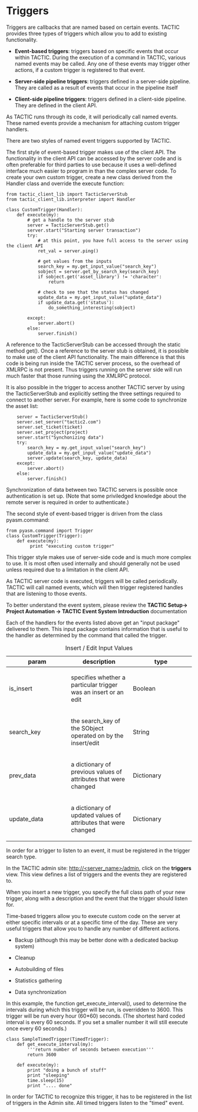 # Triggers

Triggers are callbacks that are named based on certain events. TACTIC
provides three types of triggers which allow you to add to existing
functionality.

-   **Event-based triggers**: triggers based on specific events that occur
    within TACTIC. During the execution of a command in TACTIC, various
    named events may be called. Any one of these events may trigger other
    actions, if a custom trigger is registered to that event.

-   **Server-side pipeline triggers**: triggers defined in a server-side pipeline. They are called as a result of events that occur in the
    pipeline itself

-   **Client-side pipeline triggers**: triggers defined in a client-side pipeline. They are defined in the client API.

As TACTIC runs through its code, it will periodically call named events.
These named events provide a mechanism for attaching custom trigger
handlers.

There are two styles of named event triggers supported by TACTIC.

The first style of event-based trigger makes use of the client API. The
functionality in the client API can be accessed by the server code and
is often preferable for third parties to use because it uses a
well-defined interface much easier to program in than the complex server
code. To create your own custom trigger, create a new class derived from
the Handler class and override the execute function:

    from tactic_client_lib import TacticServerStub
    from tactic_client_lib.interpreter import Handler

    class CustomTrigger(Handler):
        def execute(my):
            # get a handle to the server stub
            server = TacticServerStub.get()
            server.start("Starting server transaction")
            try:
                # at this point, you have full access to the server using the client API
                ret_val = server.ping()

                # get values from the inputs
                search_key = my.get_input_value("search_key")
                sobject = server.get_by_search_key(search_key)
                if sobject.get('asset_library') != 'character':
                    return

                # check to see that the status has changed
                update_data = my.get_input_value("update_data")
                if update_data.get('status'):
                    do_something_interesting(sobject)

            except:
                server.abort()
            else:
                server.finish()

A reference to the TacticServerStub can be accessed through the static
method get(). Once a reference to the server stub is obtained, it is
possible to make use of the client API functionality. The main
difference is that this code is being run inside the TACTIC server
process, so the overhead of XMLRPC is not present. Thus triggers running
on the server side will run much faster that those running using the
XMLRPC protocol.

It is also possible in the trigger to access another TACTIC server by
using the TacticServerStub and explicitly setting the three settings
required to connect to another server. For example, here is some code to
synchronize the asset list:

        server = TacticServerStub()
        server.set_server("tactic2.com")
        server.set_ticket(ticket)
        server.set_project(project)
        server.start("Synchonizing data")
        try:
            search_key = my.get_input_value("search_key")
            update_data = my.get_input_value("update_data")
            server.update(search_key, update_data)
        except:
            server.abort()
        else:
            server.finish()

Synchronization of data between two TACTIC servers is possible once
authentication is set up. (Note that some priviledged knowledge about
the remote server is required in order to authenticate.)

The second style of event-based trigger is driven from the class
pyasm.command:

    from pyasm.command import Trigger
    class CustomTrigger(Trigger):
        def execute(my):
             print "executing custom trigger"

This trigger style makes use of server-side code and is much more
complex to use. It is most often used internally and should generally
not be used unless required due to a limitation in the client API.

As TACTIC server code is executed, triggers will be called periodically.
TACTIC will call named events, which will then trigger registered
handles that are listening to those events.

To better understand the event system, please review the **TACTIC Setup→
Project Automation → TACTIC Event System Introduction** documentation

Each of the handlers for the events listed above get an "input package"
delivered to them. This input package contains information that is
useful to the handler as determined by the command that called the
trigger.

<table>
<caption>Insert / Edit Input Values</caption>
<colgroup>
<col width="33%" />
<col width="33%" />
<col width="33%" />
</colgroup>
<thead>
<tr class="header">
<th>param</th>
<th>description</th>
<th>type</th>
</tr>
</thead>
<tbody>
<tr class="odd">
<td><p>is_insert</p></td>
<td><p>specifies whether a particular trigger was an insert or an edit</p></td>
<td><p>Boolean</p></td>
</tr>
<tr class="even">
<td><p>search_key</p></td>
<td><p>the search_key of the SObject operated on by the insert/edit</p></td>
<td><p>String</p></td>
</tr>
<tr class="odd">
<td><p>prev_data</p></td>
<td><p>a dictionary of previous values of attributes that were changed</p></td>
<td><p>Dictionary</p></td>
</tr>
<tr class="even">
<td><p>update_data</p></td>
<td><p>a dictionary of updated values of attributes that were changed</p></td>
<td><p>Dictionary</p></td>
</tr>
</tbody>
</table>

In order for a trigger to listen to an event, it must be registered in
the trigger search type.

In the TACTIC admin site: [http://&lt;server\_name&gt;/admin](http://<server_name>/admin), click on the
**triggers** view. This view defines a list of triggers and the events
they are registered to.

When you insert a new trigger, you specify the full class path of your
new trigger, along with a description and the event that the trigger
should listen for.

Time-based triggers allow you to execute custom code on the server at
either specific intervals or at a specific time of the day. These are
very useful triggers that allow you to handle any number of different
actions.

-   Backup (although this may be better done with a dedicated backup system)

-   Cleanup

-   Autobuilding of files

-   Statistics gathering

-   Data synchronization

In this example, the function get\_execute\_interval(), used to determine
the intervals during which this trigger will be run, is overridden to
3600. This trigger will be run every hour (60\*60) seconds. (The shortest
hard coded interval is every 60 seconds. If you set a smaller number it
will still execute once every 60 seconds.)

    class SampleTimedTrigger(TimedTrigger):
        def get_execute_interval(my):
            '''return number of seconds between execution'''
            return 3600

        def execute(my):
            print "doing a bunch of stuff"
            print "sleeping"
            time.sleep(15)
            print ".... done"

In order for TACTIC to recognize this trigger, it has to be registered
in the list of triggers in the Admin site. All timed triggers listen to
the "timed" event.
